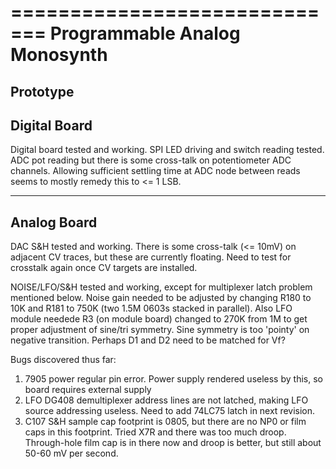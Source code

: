=============================
Programmable Analog Monosynth
=============================
Prototype 
-------------
Digital Board
-------------

Digital board tested and working. SPI LED driving and switch reading tested. ADC pot reading but there is some cross-talk on
potentiometer ADC channels. Allowing sufficient settling time at ADC node between reads seems to mostly remedy this
to <= 1 LSB.

------------
Analog Board
------------
DAC S&H tested and working. There is some cross-talk (<= 10mV) on adjacent CV traces, but these are currently floating. Need to test
for crosstalk again once CV targets are installed.

NOISE/LFO/S&H tested and working, except for multiplexer latch problem mentioned below. Noise gain needed to be adjusted by
changing R180 to 10K and R181 to 750K (two 1.5M 0603s stacked in parallel). Also LFO module needede R3 (on module board) changed to 270K from 1M to get proper adjustment of sine/tri symmetry.
Sine symmetry is too 'pointy' on negative transition. Perhaps D1 and D2 need to be matched for Vf?

Bugs discovered thus far:

1. 7905 power regular pin error. Power supply rendered useless by this, so board requires external supply
2. LFO DG408 demultiplexer address lines are not latched, making LFO source addressing useless. Need to add 74LC75
latch in next revision.
2. C107 S&H sample cap footprint is 0805, but there are no NP0 or film caps in this footprint. Tried X7R and there was too much
droop. Through-hole film cap is in there now and droop is better, but still about 50-60 mV per second.